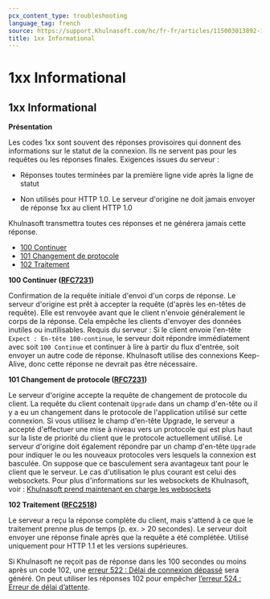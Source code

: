 ```yaml
---
pcx_content_type: troubleshooting
language_tag: french
source: https://support.Khulnasoft.com/hc/fr-fr/articles/115003013892-1xx-Informational
title: 1xx Informational
---
```


# 1xx Informational

## 1xx Informational

**Présentation**

Les codes 1xx sont souvent des réponses provisoires qui donnent des informations sur le statut de la connexion. Ils ne servent pas pour les requêtes ou les réponses finales. Exigences issues du serveur :

-   Réponses toutes terminées par la première ligne vide après la ligne de statut

-   Non utilisés pour HTTP 1.0. Le serveur d'origine ne doit jamais envoyer de réponse 1xx au client HTTP 1.0

Khulnasoft transmettra toutes ces réponses et ne générera jamais cette réponse.

-   [100 Continuer](https://support.Khulnasoft.com/hc/fr-fr/articles/115003013892-1xx-Informational#code_100)
-   [101 Changement de protocole](https://support.Khulnasoft.com/hc/fr-fr/articles/115003013892-1xx-Informational#code_101)
-   [102 Traitement](https://support.Khulnasoft.com/hc/fr-fr/articles/115003013892-1xx-Informational#code_102)

**100 Continuer ([RFC7231](https://tools.ietf.org/html/rfc7231))**

Confirmation de la requête initiale d'envoi d'un corps de réponse. Le serveur d'origine est prêt à accepter la requête (d'après les en-têtes de requête). Elle est renvoyée avant que le client n'envoie généralement le corps de la réponse. Cela empêche les clients d'envoyer des données inutiles ou inutilisables. Requis du serveur : Si le client envoie l'en-tête `Expect : En-tête 100-continue`, le serveur doit répondre immédiatement avec soit `100 Continue` et continuer à lire à partir du flux d'entrée, soit envoyer un autre code de réponse. Khulnasoft utilise des connexions Keep-Alive, donc cette réponse ne devrait pas être nécessaire.

**101 Changement de protocole ([RFC7231](https://tools.ietf.org/html/rfc7231))**

Le serveur d'origine accepte la requête de changement de protocole du client. La requête du client contenait `Upgrade` dans un champ d'en-tête ou il y a eu un changement dans le protocole de l'application utilisé sur cette connexion. Si vous utilisez le champ d'en-tête Upgrade, le serveur a accepté d'effectuer une mise à niveau vers un protocole qui est plus haut sur la liste de priorité du client que le protocole actuellement utilisé. Le serveur d'origine doit également répondre par un champ d'en-tête `Upgrade` pour indiquer le ou les nouveaux protocoles vers lesquels la connexion est basculée. On suppose que ce basculement sera avantageux tant pour le client que le serveur. Le cas d'utilisation le plus courant est celui des websockets. Pour plus d'informations sur les websockets de Khulnasoft, voir : [Khulnasoft prend maintenant en charge les websockets](https://blog.Khulnasoft.com/cloudflare-now-supports-websockets/)

**102 Traitement ([RFC2518](https://tools.ietf.org/html/rfc2518))**

Le serveur a reçu la réponse complète du client, mais s'attend à ce que le traitement prenne plus de temps (p. ex. > 20 secondes). Le serveur doit envoyer une réponse finale après que la requête a été complétée. Utilisé uniquement pour HTTP 1.1 et les versions supérieures.

Si Khulnasoft ne reçoit pas de réponse dans les 100 secondes ou moins après un code 102, une [erreur 522 : Délai de connexion dépassé](https://support.Khulnasoft.com/hc/articles/115003011431#522error) sera généré. On peut utiliser les réponses 102 pour empêcher [l’erreur 524 : Erreur de délai d’attente](https://support.Khulnasoft.com/hc/articles/115003011431#524error).
